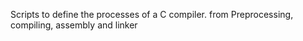 Scripts to define the processes of a C compiler. from Preprocessing, compiling, assembly and linker
